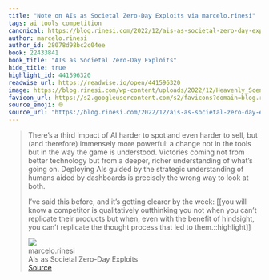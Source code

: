 ```yaml
---
title: "Note on AIs as Societal Zero-Day Exploits via marcelo.rinesi"
tags: ai tools competition
canonical: https://blog.rinesi.com/2022/12/ais-as-societal-zero-day-exploits/
author: marcelo.rinesi
author_id: 28078d98bc2c04ee
book: 22433841
book_title: "AIs as Societal Zero-Day Exploits"
hide_title: true
highlight_id: 441596320
readwise_url: https://readwise.io/open/441596320
image: https://blog.rinesi.com/wp-content/uploads/2022/12/Heavenly_Scene_with_the_Gods_of_Olympus_Surrounding_a_Chess_Board_Poseidon_and_Pan_Below_MET_DP875896.jpg
favicon_url: https://s2.googleusercontent.com/s2/favicons?domain=blog.rinesi.com
source_emoji: 🌐
source_url: "https://blog.rinesi.com/2022/12/ais-as-societal-zero-day-exploits/#:~:text=There%E2%80%99s%20a%20third,led%20to%20them.%3A%3Ahighlight"
---
```


> There’s a third impact of AI harder to spot and even harder to sell, but (and therefore) immensely more powerful: a change not in the tools but in the way the game is understood. Victories coming not from better technology but from a deeper, richer understanding of what’s going on. Deploying AIs guided by the strategic understanding of humans aided by dashboards is precisely the wrong way to look at both.
> 
> I’ve said this before, and it’s getting clearer by the week: [[you will know a competitor is qualitatively outthinking you not when you can’t replicate their products but when, even with the benefit of hindsight, you can’t replicate the thought process that led to them.::highlight]]
> <div class="quoteback-footer"><div class="quoteback-avatar"><img class="mini-favicon" src="https://s2.googleusercontent.com/s2/favicons?domain=blog.rinesi.com"></div><div class="quoteback-metadata"><div class="metadata-inner"><span style="display:none">FROM:</span><div aria-label="marcelo.rinesi" class="quoteback-author"> marcelo.rinesi</div><div aria-label="AIs as Societal Zero-Day Exploits" class="quoteback-title"> AIs as Societal Zero-Day Exploits</div></div></div><div class="quoteback-backlink"><a target="_blank" aria-label="go to the full text of this quotation" rel="noopener" href="https://blog.rinesi.com/2022/12/ais-as-societal-zero-day-exploits/#:~:text=There%E2%80%99s%20a%20third,led%20to%20them.%3A%3Ahighlight" class="quoteback-arrow"> Source</a></div></div>